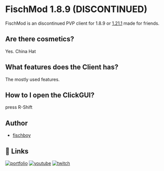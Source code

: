 # FischMod 1.8.9 (DISCONTINUED)
FischMod is an discontinued PVP client for 1.8.9 or [1.21.1](https://github.com/fischboy1337/FischMod.1.21.1) made for friends.

## Are there cosmetics?
Yes. China Hat

## What features does the Client has?
The mostly used features.

## How to I open the ClickGUI?
press R-Shift

## Author
- [fischboy](https://github.com/fischboy1337)

## 🔗 Links
[![portfolio](https://img.shields.io/badge/my_portfolio-000?style=for-the-badge&logo=ko-fi&logoColor=white)](https://fischboy.eu/)
[![youtube](https://img.shields.io/badge/youtube-0A66C2?style=for-the-badge&logo=youtube&logoColor=white)](https://www.youtube.com/@fischboy)
[![twitch](https://img.shields.io/badge/twitch-0A66C2?style=for-the-badge&logo=twitch&logoColor=white)](https://www.twitch.com/fischboy1)
